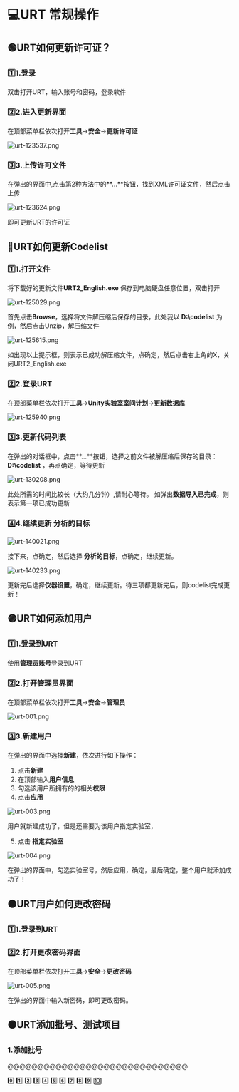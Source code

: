 

# 💻URT 常规操作

## 🟢URT如何更新许可证？

### 1️⃣1.登录
双击打开URT，输入账号和密码，登录软件

### 2️⃣2.进入更新界面
在顶部菜单栏依次打开**工具**→**安全**→**更新许可证**

![urt-123537.png](/img/urt-123537.png)

### 3️⃣3.上传许可文件
在弹出的界面中,点击第2种方法中的**...**按钮，找到XML许可证文件，然后点击上传

![urt-123624.png](/img/urt-123624.png)


即可更新URT的许可证



## 🔵URT如何更新Codelist

### 1️⃣1.打开文件

将下载好的更新文件**URT2_English.exe** 保存到电脑硬盘任意位置，双击打开

![urt-125029.png](/img/urt-125029.png)

首先点击**Browse**，选择将文件解压缩后保存的目录，此处我以 **D:\codelist** 为例，然后点击Unzip，解压缩文件

![urt-125615.png](/img/urt-125615.png)

如出现以上提示框，则表示已成功解压缩文件，点确定，然后点击右上角的X，关闭URT2_English.exe 





### 2️⃣2.登录URT

在顶部菜单栏依次打开**工具**→**Unity实验室室间计划**→**更新数据库**

![urt-125940.png](/img/urt-125940.png)

### 3️⃣3.更新代码列表
在弹出的对话框中，点击**...**按钮，选择之前文件被解压缩后保存的目录：**D:\codelist** ，再点确定，等待更新

![urt-130208.png](/img/urt-130208.png)

此处所需的时间比较长（大约几分钟）,请耐心等待。
如弹出**数据导入已完成**，则表示第一项已成功更新



### 4️⃣4.继续更新 分析的目标

![urt-140021.png](/img/urt-140021.png)

接下来，点确定，然后选择 **分析的目标**，点确定，继续更新。

![urt-140233.png](/img/urt-140233.png)

更新完后选择**仪器设置**，确定，继续更新。待三项都更新完后，则codelist完成更新！



## 🟣URT如何添加用户

### 1️⃣1.登录到URT

使用**管理员账号**登录到URT

### 2️⃣2.打开管理员界面

在顶部菜单栏依次打开**工具**→**安全**→**管理员**

![urt-001.png](/img/urt-001.png)



### 3️⃣3.新建用户

在弹出的界面中选择**新建**，依次进行如下操作：

1. 点击**新建**
2. 在顶部输入**用户信息**
3. 勾选该用户所拥有的的相关**权限**
4. 点击**应用**

![urt-003.png](/img/urt-003.png)


用户就新建成功了，但是还需要为该用户指定实验室，

5. 点击 **指定实验室**

![urt-004.png](/img/urt-004.png)


在弹出的界面中，勾选实验室号，然后应用，确定，最后确定，整个用户就添加成功了！



## 🟤URT用户如何更改密码

### 1️⃣1.登录到URT

### 2️⃣2.打开更改密码界面

在顶部菜单栏依次打开**工具**→**安全**→**更改密码**

![urt-005.png](/img/urt-005.png)


在弹出的界面中输入新密码，即可更改密码。



## 🟤URT添加批号、测试项目

###  1.添加批号











@@@@@@@@@@@@@@@@@@@@@@@@@@@@@@

0️⃣ 1️⃣ 2️⃣ 3️⃣ 4️⃣ 5️⃣ 6️⃣ 7️⃣ 8️⃣ 9️⃣ 🔟



